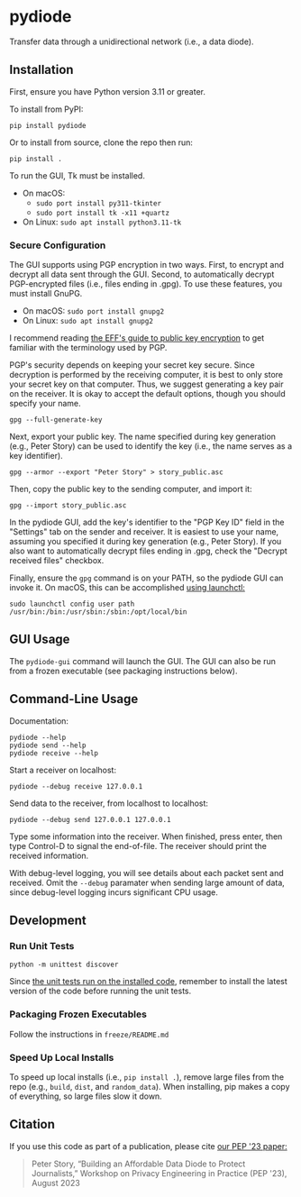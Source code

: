 # pydiode

Transfer data through a unidirectional network (i.e., a data diode).

## Installation

First, ensure you have Python version 3.11 or greater.

To install from PyPI:
```
pip install pydiode
```

Or to install from source, clone the repo then run:
```
pip install .
```

To run the GUI, Tk must be installed.
- On macOS:
  - `sudo port install py311-tkinter`
  - `sudo port install tk -x11 +quartz`
- On Linux: `sudo apt install python3.11-tk`

### Secure Configuration

The GUI supports using PGP encryption in two ways. First, to encrypt and decrypt all data sent through the GUI. Second, to automatically decrypt PGP-encrypted files (i.e., files ending in .gpg). To use these features, you must install GnuPG.
- On macOS: `sudo port install gnupg2`
- On Linux: `sudo apt install gnupg2`

I recommend reading [the EFF's guide to public key encryption](https://ssd.eff.org/module/deep-dive-end-end-encryption-how-do-public-key-encryption-systems-work) to get familiar with the terminology used by PGP.

PGP's security depends on keeping your secret key secure. Since decryption is performed by the receiving computer, it is best to only store your secret key on that computer. Thus, we suggest generating a key pair on the receiver. It is okay to accept the default options, though you should specify your name.
```
gpg --full-generate-key
```

Next, export your public key. The name specified during key generation (e.g., Peter Story) can be used to identify the key (i.e., the name serves as a key identifier).
```
gpg --armor --export "Peter Story" > story_public.asc
```

Then, copy the public key to the sending computer, and import it:
```
gpg --import story_public.asc
```

In the pydiode GUI, add the key's identifier to the "PGP Key ID" field in the "Settings" tab on the sender and receiver. It is easiest to use your name, assuming you specified it during key generation (e.g., Peter Story). If you also want to automatically decrypt files ending in .gpg, check the "Decrypt received files" checkbox.

Finally, ensure the `gpg` command is on your PATH, so the pydiode GUI can invoke it. On macOS, this can be accomplished [using launchctl:](https://stackoverflow.com/a/70510488/3043071)
```
sudo launchctl config user path /usr/bin:/bin:/usr/sbin:/sbin:/opt/local/bin
```

## GUI Usage

The `pydiode-gui` command will launch the GUI. The GUI can also be run from a frozen executable (see packaging instructions below).

## Command-Line Usage

Documentation:
```
pydiode --help
pydiode send --help
pydiode receive --help
```

Start a receiver on localhost:
```
pydiode --debug receive 127.0.0.1
```

Send data to the receiver, from localhost to localhost:
```
pydiode --debug send 127.0.0.1 127.0.0.1
```

Type some information into the receiver. When finished, press enter, then type Control-D to signal the end-of-file. The receiver should print the received information.

With debug-level logging, you will see details about each packet sent and received. Omit the `--debug` paramater when sending large amount of data, since debug-level logging incurs significant CPU usage.

## Development

### Run Unit Tests

```
python -m unittest discover
```

Since [the unit tests run on the installed code](https://blog.ionelmc.ro/2014/05/25/python-packaging/), remember to install the latest version of the code before running the unit tests.

### Packaging Frozen Executables

Follow the instructions in `freeze/README.md`

### Speed Up Local Installs

To speed up local installs (i.e., `pip install .`), remove large files from the repo (e.g., `build`, `dist`, and `random_data`). When installing, pip makes a copy of everything, so large files slow it down.

## Citation

If you use this code as part of a publication, please cite [our PEP '23 paper:](https://pep23.com/assets/pdf/pep23-paper7.pdf)

> Peter Story, “Building an Affordable Data Diode to Protect Journalists,” Workshop on Privacy Engineering in Practice (PEP '23), August 2023
